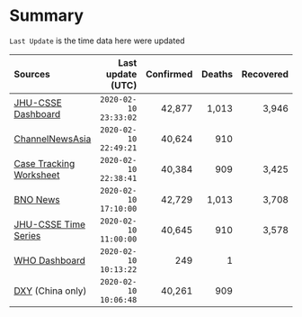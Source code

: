 # Summary

`Last Update` is the time data here were updated

|  Sources | Last update (UTC) | Confirmed | Deaths | Recovered |
|  :--- |  ---: |  ---: |  ---: |  ---: | 
| [JHU-CSSE Dashboard](https://gisanddata.maps.arcgis.com/apps/opsdashboard/index.html#/bda7594740fd40299423467b48e9ecf6)  | `2020-02-10 23:33:02` | 42,877 | 1,013 | 3,946 | 
| [ChannelNewsAsia](https://www.channelnewsasia.com/news/topics/wuhan-virus)  | `2020-02-10 22:49:21` | 40,624 | 910 |  | 
| [Case Tracking Worksheet](https://docs.google.com/spreadsheets/d/1qbE-UuJYw5V4FkyMZ-LplvUQZlut4oa5Zl3lrSmN_mk/htmlview)  | `2020-02-10 22:38:41` | 40,384 | 909 | 3,425 | 
| [BNO News](https://bnonews.com/index.php/2020/01/the-latest-coronavirus-cases/)  | `2020-02-10 17:10:00` | 42,729 | 1,013 | 3,708 | 
| [JHU-CSSE Time Series](https://docs.google.com/spreadsheets/d/1UF2pSkFTURko2OvfHWWlFpDFAr1UxCBA4JLwlSP6KFo/htmlview?usp=sharing&sle=true#)  | `2020-02-10 11:00:00` | 40,645 | 910 | 3,578 | 
| [WHO Dashboard](https://who.maps.arcgis.com/apps/opsdashboard/index.html#/c88e37cfc43b4ed3baf977d77e4a0667)  | `2020-02-10 10:13:22` | 249 | 1 |  | 
| [DXY](https://3g.dxy.cn/newh5/view/pneumonia) (China only) | `2020-02-10 10:06:48` | 40,261 | 909 |  | 
